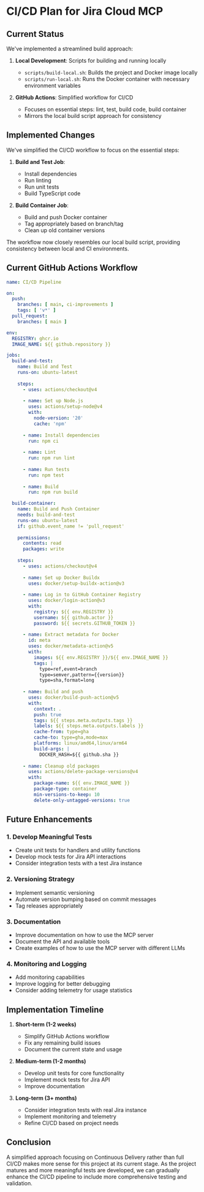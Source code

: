 # CI/CD Plan for Jira Cloud MCP

## Current Status

We've implemented a streamlined build approach:
1. **Local Development**: Scripts for building and running locally
   - `scripts/build-local.sh`: Builds the project and Docker image locally
   - `scripts/run-local.sh`: Runs the Docker container with necessary environment variables

2. **GitHub Actions**: Simplified workflow for CI/CD
   - Focuses on essential steps: lint, test, build code, build container
   - Mirrors the local build script approach for consistency

## Implemented Changes

We've simplified the CI/CD workflow to focus on the essential steps:

1. **Build and Test Job**:
   - Install dependencies
   - Run linting
   - Run unit tests
   - Build TypeScript code

2. **Build Container Job**:
   - Build and push Docker container
   - Tag appropriately based on branch/tag
   - Clean up old container versions

The workflow now closely resembles our local build script, providing consistency between local and CI environments.

## Current GitHub Actions Workflow

```yaml
name: CI/CD Pipeline

on:
  push:
    branches: [ main, ci-improvements ]
    tags: [ 'v*' ]
  pull_request:
    branches: [ main ]

env:
  REGISTRY: ghcr.io
  IMAGE_NAME: ${{ github.repository }}

jobs:
  build-and-test:
    name: Build and Test
    runs-on: ubuntu-latest
    
    steps:
      - uses: actions/checkout@v4
      
      - name: Set up Node.js
        uses: actions/setup-node@v4
        with:
          node-version: '20'
          cache: 'npm'
      
      - name: Install dependencies
        run: npm ci
      
      - name: Lint
        run: npm run lint
      
      - name: Run tests
        run: npm test
      
      - name: Build
        run: npm run build

  build-container:
    name: Build and Push Container
    needs: build-and-test
    runs-on: ubuntu-latest
    if: github.event_name != 'pull_request'
    
    permissions:
      contents: read
      packages: write
    
    steps:
      - uses: actions/checkout@v4
      
      - name: Set up Docker Buildx
        uses: docker/setup-buildx-action@v3
      
      - name: Log in to GitHub Container Registry
        uses: docker/login-action@v3
        with:
          registry: ${{ env.REGISTRY }}
          username: ${{ github.actor }}
          password: ${{ secrets.GITHUB_TOKEN }}
      
      - name: Extract metadata for Docker
        id: meta
        uses: docker/metadata-action@v5
        with:
          images: ${{ env.REGISTRY }}/${{ env.IMAGE_NAME }}
          tags: |
            type=ref,event=branch
            type=semver,pattern={{version}}
            type=sha,format=long
      
      - name: Build and push
        uses: docker/build-push-action@v5
        with:
          context: .
          push: true
          tags: ${{ steps.meta.outputs.tags }}
          labels: ${{ steps.meta.outputs.labels }}
          cache-from: type=gha
          cache-to: type=gha,mode=max
          platforms: linux/amd64,linux/arm64
          build-args: |
            DOCKER_HASH=${{ github.sha }}
      
      - name: Cleanup old packages
        uses: actions/delete-package-versions@v4
        with:
          package-name: ${{ env.IMAGE_NAME }}
          package-type: container
          min-versions-to-keep: 10
          delete-only-untagged-versions: true
```

## Future Enhancements

### 1. Develop Meaningful Tests

- Create unit tests for handlers and utility functions
- Develop mock tests for Jira API interactions
- Consider integration tests with a test Jira instance

### 2. Versioning Strategy

- Implement semantic versioning
- Automate version bumping based on commit messages
- Tag releases appropriately

### 3. Documentation

- Improve documentation on how to use the MCP server
- Document the API and available tools
- Create examples of how to use the MCP server with different LLMs

### 4. Monitoring and Logging

- Add monitoring capabilities
- Improve logging for better debugging
- Consider adding telemetry for usage statistics

## Implementation Timeline

1. **Short-term (1-2 weeks)**
   - Simplify GitHub Actions workflow
   - Fix any remaining build issues
   - Document the current state and usage

2. **Medium-term (1-2 months)**
   - Develop unit tests for core functionality
   - Implement mock tests for Jira API
   - Improve documentation

3. **Long-term (3+ months)**
   - Consider integration tests with real Jira instance
   - Implement monitoring and telemetry
   - Refine CI/CD based on project needs

## Conclusion

A simplified approach focusing on Continuous Delivery rather than full CI/CD makes more sense for this project at its current stage. As the project matures and more meaningful tests are developed, we can gradually enhance the CI/CD pipeline to include more comprehensive testing and validation.
